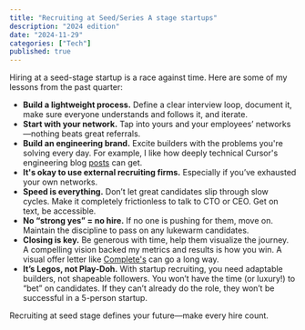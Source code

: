 ```yaml
---
title: "Recruiting at Seed/Series A stage startups"
description: "2024 edition"
date: "2024-11-29"
categories: ["Tech"]
published: true
---
```


Hiring at a seed-stage startup is a race against time. Here are some of my lessons from the past quarter:

- **Build a lightweight process.** Define a clear interview loop, document it, make sure everyone understands and follows it, and iterate.
- **Start with your network.** Tap into yours and your employees’ networks—nothing beats great referrals.
- **Build an engineering brand.** Excite builders with the problems you're solving every day. For example, I like how deeply technical Cursor's engineering blog [posts](https://www.cursor.com/blog/llama-inference) can get.
- **It's okay to use external recruiting firms.** Especially if you’ve exhausted your own networks.
- **Speed is everything.** Don’t let great candidates slip through slow cycles. Make it completely frictionless to talk to CTO or CEO. Get on text, be accessible.
- **No “strong yes” = no hire.** If no one is pushing for them, move on. Maintain the discipline to pass on any lukewarm candidates.
- **Closing is key.** Be generous with time, help them visualize the journey. A compelling vision backed my metrics and results is how you win. A visual offer letter like [Complete's](https://www.complete.so/offers) can go a long way.
- **It’s Legos, not Play-Doh.** With startup recruiting, you need adaptable builders, not shapeable followers. You won’t have the time (or luxury!) to “bet” on candidates. If they can’t already do the role, they won’t be successful in a 5-person startup.

Recruiting at seed stage defines your future—make every hire count.